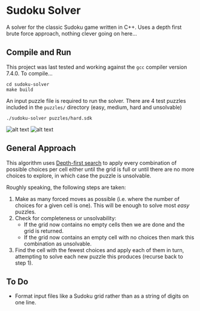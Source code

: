# Sudoku Solver

A solver for the classic Sudoku game written in C++. Uses a depth first brute force approach, nothing clever going on here...

## Compile and Run

This project was last tested and working against the `gcc` compiler version 7.4.0. To compile...
```
cd sudoku-solver
make build
```
An input puzzle file is required to run the solver. There are 4 test puzzles included in the `puzzles/` directory (easy, medium, hard and unsolvable)
```
./sudoku-solver puzzles/hard.sdk
```
![alt text](https://tomcant.s3-eu-west-1.amazonaws.com/resources/images/sudoku-solver/sudoku-hard-unsolved.png "Hard Sudoku puzzle, unsolved")
![alt text](https://tomcant.s3-eu-west-1.amazonaws.com/resources/images/sudoku-solver/sudoku-hard-solved.png "Hard Sudoku puzzle, solved")

## General Approach

This algorithm uses [Depth-first search](https://en.wikipedia.org/wiki/Depth-first_search) to apply every combination of possible choices per cell either until the grid is full or until there are no more choices to explore, in which case the puzzle is unsolvable.

Roughly speaking, the following steps are taken:

1. Make as many forced moves as possible (i.e. where the number of choices for a given cell is one). This will be enough to solve most _easy_ puzzles.
2. Check for completeness or unsolvability:
   - If the grid now contains no empty cells then we are done and the grid is returned.
   - If the grid now contains an empty cell with no choices then mark this combination as unsolvable.
3. Find the cell with the fewest choices and apply each of them in turn, attempting to solve each new puzzle this produces (recurse back to step 1).

## To Do

+ Format input files like a Sudoku grid rather than as a string of digits on one line.
